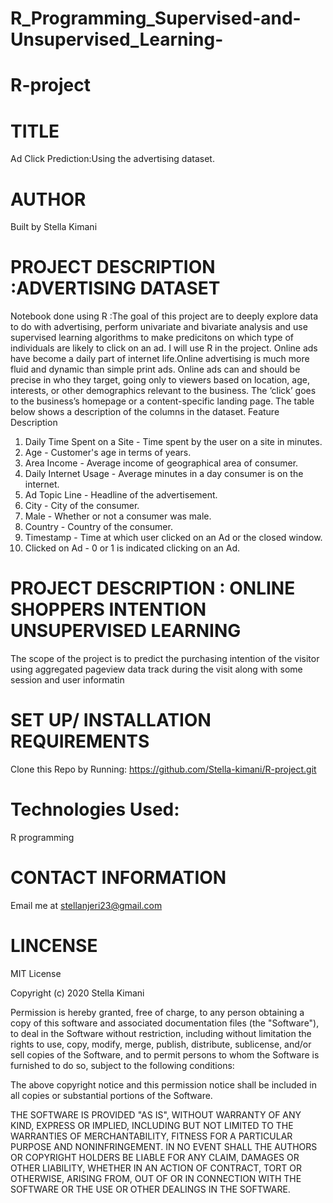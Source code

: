 # R_Programming_Supervised-and-Unsupervised_Learning-
# R-project
# TITLE
Ad Click Prediction:Using the advertising dataset.


# AUTHOR
Built by Stella Kimani

# PROJECT DESCRIPTION :ADVERTISING DATASET
Notebook done using R :The goal of this project are to deeply explore data to do with advertising, perform univariate and bivariate analysis and use supervised learning algorithms to make predicitons on which type of individuals are likely to click on an ad. I will use R in the project.
Online ads have become a daily part of internet life.Online advertising is much more fluid and dynamic than simple print ads. Online ads can and should be precise in who they target, going only to viewers based on location, age, interests, or other demographics relevant to the business. The ‘click’ goes to the business’s homepage or a content-specific landing page.
The table below shows a description of the columns in the dataset.
Feature	                                            Description
1. Daily Time Spent on a Site    -          	Time spent by the user on a site in minutes.
2. Age	                  -                  Customer's age in terms of years.
3. Area Income	        -                    Average income of geographical area of consumer.
4. Daily Internet Usage	   -                 Average minutes in a day consumer is on the internet.
5. Ad Topic Line	     -                     Headline of the advertisement.
6. City	               -                     City of the consumer.
7. Male	               -                     Whether or not a consumer was male.
8. Country	           -                     Country of the consumer.
9. Timestamp	         -                     Time at which user clicked on an Ad or the closed window.
10. Clicked on Ad	     -                     0 or 1 is indicated clicking on an Ad.

# PROJECT DESCRIPTION : ONLINE SHOPPERS INTENTION UNSUPERVISED LEARNING
 The scope of the project is to predict the purchasing intention of the visitor using aggregated pageview data track during the visit along with some session and user informatin
# SET UP/ INSTALLATION REQUIREMENTS
Clone this Repo by Running: https://github.com/Stella-kimani/R-project.git

# Technologies Used:
R programming

# CONTACT INFORMATION
Email me at stellanjeri23@gmail.com

# LINCENSE
MIT License

Copyright (c) 2020 Stella Kimani

Permission is hereby granted, free of charge, to any person obtaining a copy of this software and associated documentation files (the "Software"), to deal in the Software without restriction, including without limitation the rights to use, copy, modify, merge, publish, distribute, sublicense, and/or sell copies of the Software, and to permit persons to whom the Software is furnished to do so, subject to the following conditions:

The above copyright notice and this permission notice shall be included in all copies or substantial portions of the Software.

THE SOFTWARE IS PROVIDED "AS IS", WITHOUT WARRANTY OF ANY KIND, EXPRESS OR IMPLIED, INCLUDING BUT NOT LIMITED TO THE WARRANTIES OF MERCHANTABILITY, FITNESS FOR A PARTICULAR PURPOSE AND NONINFRINGEMENT. IN NO EVENT SHALL THE AUTHORS OR COPYRIGHT HOLDERS BE LIABLE FOR ANY CLAIM, DAMAGES OR OTHER LIABILITY, WHETHER IN AN ACTION OF CONTRACT, TORT OR OTHERWISE, ARISING FROM, OUT OF OR IN CONNECTION WITH THE SOFTWARE OR THE USE OR OTHER DEALINGS IN THE SOFTWARE.
